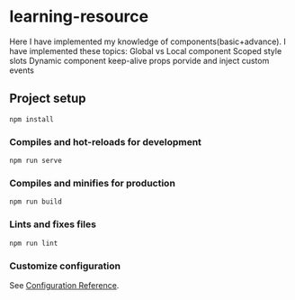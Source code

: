 # learning-resource

Here I have implemented my knowledge of components(basic+advance).
I have implemented these topics:
Global vs Local component
Scoped style
slots
Dynamic component
keep-alive 
props
porvide and inject
custom events

## Project setup
```
npm install
```

### Compiles and hot-reloads for development
```
npm run serve
```

### Compiles and minifies for production
```
npm run build
```

### Lints and fixes files
```
npm run lint
```

### Customize configuration
See [Configuration Reference](https://cli.vuejs.org/config/).
